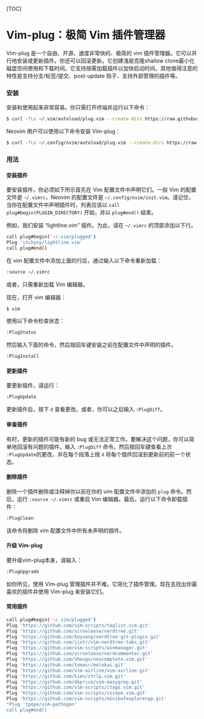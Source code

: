 

[TOC]

# Vim-plug：极简 Vim 插件管理器

Vim-plug 是一个自由、开源、速度非常快的、极简的 vim 插件管理器。它可以并行地安装或更新插件。你还可以回滚更新。它创建浅层克隆shallow clone最小化磁盘空间使用和下载时间。它支持按需加载插件以加快启动时间。其他值得注意的特性是支持分支/标签/提交、post-update 钩子、支持外部管理的插件等。

### 安装

安装和使用起来非常容易。你只需打开终端并运行以下命令：

```bash
$ curl -fLo ~/.vim/autoload/plug.vim --create-dirs https://raw.githubusercontent.com/junegunn/vim-plug/master/plug.vim
```

Neovim 用户可以使用以下命令安装 Vim-plug：

```bash
$ curl -fLo ~/.config/nvim/autoload/plug.vim --create-dirs https://raw.githubusercontent.com/junegunn/vim-plug/master/plug.vim
```

### 用法

#### 安装插件

要安装插件，你必须如下所示首先在 Vim 配置文件中声明它们。一般 Vim 的配置文件是 `~/.vimrc`，Neovim 的配置文件是 `~/.config/nvim/init.vim`。请记住，当你在配置文件中声明插件时，列表应该以 `call plug#begin(PLUGIN_DIRECTORY)` 开始，并以 `plug#end()` 结束。

例如，我们安装 “lightline.vim” 插件。为此，请在 `~/.vimrc` 的顶部添加以下行。

```bash
call plug#begin('~/.vim/plugged')
Plug 'itchyny/lightline.vim'
call plug#end()
```

在 vim 配置文件中添加上面的行后，通过输入以下命令重新加载：

```bash
:source ~/.vimrc
```

或者，只需重新加载 Vim 编辑器。

现在，打开 vim 编辑器：

```bash
$ vim
```

使用以下命令检查状态：

```bash
:PlugStatus
```

然后输入下面的命令，然后按回车键安装之前在配置文件中声明的插件。

```bash
:PlugInstall
```

#### 更新插件

要更新插件，请运行：

```bash
:PlugUpdate
```

更新插件后，按下 `d` 查看更改。或者，你可以之后输入 `:PlugDiff`。

#### 审查插件

有时，更新的插件可能有新的 bug 或无法正常工作。要解决这个问题，你可以简单地回滚有问题的插件。输入 `:PlugDiff` 命令，然后按回车键查看上次 `:PlugUpdate`的更改，并在每个段落上按 `X` 将每个插件回滚到更新前的前一个状态。

#### 删除插件

删除一个插件删除或注释掉你以前在你的 vim 配置文件中添加的 `plug` 命令。然后，运行 `:source ~/.vimrc` 或重启 Vim 编辑器。最后，运行以下命令卸载插件：

```bash
:PlugClean
```

该命令将删除 vim 配置文件中所有未声明的插件。

#### 升级 Vim-plug

要升级vim-plug本身，请输入：

```bash
:PlugUpgrade
```

如你所见，使用 Vim-plug 管理插件并不难。它简化了插件管理。现在去找出你最喜欢的插件并使用 Vim-plug 来安装它们。

#### 常用插件

```bash
call plug#begin('~/.vim/plugged')
Plug 'https://github.com/vim-scripts/taglist.vim.git'
Plug 'https://github.com/scrooloose/nerdtree.git'
Plug 'https://github.com/Xuyuanp/nerdtree-git-plugin.git'
Plug 'https://github.com/jistr/vim-nerdtree-tabs.git'
Plug 'https://github.com/vim-scripts/winmanager.git'
Plug 'https://github.com/scrooloose/nerdcommenter.git'
Plug 'https://github.com/Shougo/neocomplete.vim.git'
Plug 'https://github.com/tomasr/molokai.git'
Plug 'https://github.com/vim-airline/vim-airline.git'
Plug 'https://github.com/kien/ctrlp.vim.git'
Plug 'https://github.com/dkprice/vim-easygrep.git'
Plug 'https://github.com/vim-scripts/ctags.vim.git'
Plug 'https://github.com/vim-scripts/cscope.vim.git'
Plug 'https://github.com/vim-scripts/minibufexplorerpp.git'
"Plug 'tpope/vim-pathogen'
call plug#end()
```

